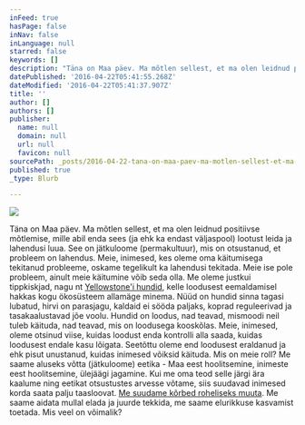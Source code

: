 ```yaml
---
inFeed: true
hasPage: false
inNav: false
inLanguage: null
starred: false
keywords: []
description: "Täna on Maa päev. Ma mõtlen sellest, et ma olen leidnud positiivse mõtlemise, mille abil enda sees (ja ehk ka endast väljaspool) lootust leida ja lahendusi luua. See on jätkuloome (permakultuur), mis on otsustanud, et probleem on lahendus. Meie, inimesed, kes oleme oma käitumisega tekitanud probleeme, oskame tegelikult ka lahendusi tekitada. Meie ise pole probleem, ainult meie käitumine võib seda olla. Me oleme justkui tippkiskjad, nagu nt Yellowstone'i hundid, kelle loodusest eemaldamisel hakkas kogu ökosüsteem allamäge minema. Nüüd on hundid sinna tagasi lubatud, hirvi on parasjagu, kaldaid ei sööda paljaks, koprad reguleerivad ja tasakaalustavad jõe voolu. Hundid on loodus, nad teavad, mismoodi neil tuleb käituda, nad teavad, mis on loodusega kooskõlas. Meie, inimesed, oleme otsinud viise, kuidas loodust enda kontrolli alla saada, kuidas loodusest endale kasu lõigata. Seetõttu oleme end loodusest eraldanud ja ehk pisut unustanud, kuidas inimesed võiksid käituda. Mis on meie roll? Me saame aluseks võtta (jätkuloome) eetika - Maa eest hoolitsemine, inimeste eest hoolitsemine, ülejäägi jagamine. Kui me oma teod selle järgi ära kaalume ning eetikat otsustustes arvesse võtame, siis suudavad inimesed korda saata palju taasloovat. Me suudame kõrbed roheliseks muuta. Me saame aidata mullal elada ja juurde tekkida, me saame elurikkuse kasvamist toetada. Mis veel on võimalik? "
datePublished: '2016-04-22T05:41:55.268Z'
dateModified: '2016-04-22T05:41:37.907Z'
title: ''
author: []
authors: []
publisher:
  name: null
  domain: null
  url: null
  favicon: null
sourcePath: _posts/2016-04-22-tana-on-maa-paev-ma-motlen-sellest-et-ma-olen-leidnud-posi.md
published: true
_type: Blurb

---
```

![](https://the-grid-user-content.s3-us-west-2.amazonaws.com/4562e8eb-b019-48e7-ae38-faba91ed1ee4.jpg)

Täna on Maa päev. Ma mõtlen sellest, et ma olen leidnud positiivse mõtlemise, mille abil enda sees (ja ehk ka endast väljaspool) lootust leida ja lahendusi luua. See on jätkuloome (permakultuur), mis on otsustanud, et probleem on lahendus. Meie, inimesed, kes oleme oma käitumisega tekitanud probleeme, oskame tegelikult ka lahendusi tekitada. Meie ise pole probleem, ainult meie käitumine võib seda olla. Me oleme justkui tippkiskjad, nagu nt [Yellowstone'i hundid][0], kelle loodusest eemaldamisel hakkas kogu ökosüsteem allamäge minema. Nüüd on hundid sinna tagasi lubatud, hirvi on parasjagu, kaldaid ei sööda paljaks, koprad reguleerivad ja tasakaalustavad jõe voolu. Hundid on loodus, nad teavad, mismoodi neil tuleb käituda, nad teavad, mis on loodusega kooskõlas. Meie, inimesed, oleme otsinud viise, kuidas loodust enda kontrolli alla saada, kuidas loodusest endale kasu lõigata. Seetõttu oleme end loodusest eraldanud ja ehk pisut unustanud, kuidas inimesed võiksid käituda. Mis on meie roll? Me saame aluseks võtta (jätkuloome) eetika - Maa eest hoolitsemine, inimeste eest hoolitsemine, ülejäägi jagamine. Kui me oma teod selle järgi ära kaalume ning eetikat otsustustes arvesse võtame, siis suudavad inimesed korda saata palju taasloovat. [Me suudame kõrbed roheliseks muuta][1]. Me saame aidata mullal elada ja juurde tekkida, me saame elurikkuse kasvamist toetada. Mis veel on võimalik? 

[0]: http://www.yellowstonepark.com/wolf-reintroduction-changes-ecosystem/
[1]: http://www.ted.com/talks/allan_savory_how_to_green_the_world_s_deserts_and_reverse_climate_change